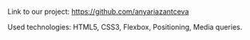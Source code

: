 Link to our project: https://github.com/anyariazantceva

Used technologies: HTML5, CSS3, Flexbox, Positioning, Media queries.
